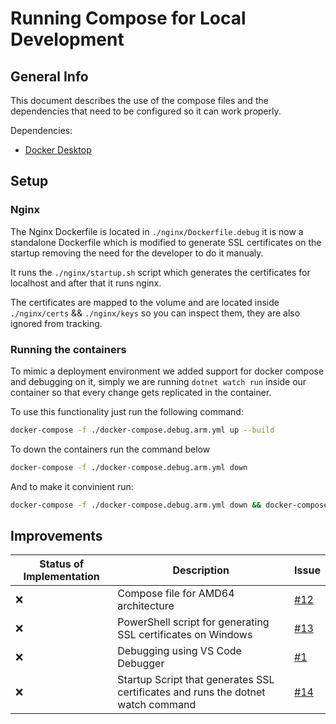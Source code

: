 # Running Compose for Local Development

## General Info

This document describes the use of the compose files and the dependencies that need to be configured so it can work properly.

Dependencies:
- [Docker Desktop](https://www.docker.com/products/docker-desktop/)

## Setup

### Nginx
The Nginx Dockerfile is located in `./nginx/Dockerfile.debug` it is now a standalone Dockerfile which is modified to generate SSL certificates on the startup removing the need for the developer to do it manualy.

It runs the `./nginx/startup.sh` script which generates the certificates for localhost and after that it runs nginx.

The certificates are mapped to the volume and are located inside `./nginx/certs` && `./nginx/keys` so you can inspect them, they are also ignored from tracking.

### Running the containers
To mimic a deployment environment we added support for docker compose and debugging on it, simply we are running `dotnet watch run` inside our container so that every change gets replicated in the container. 

To use this functionality just run the following command:
```bash
docker-compose -f ./docker-compose.debug.arm.yml up --build
```

To down the containers run the command below
```bash
docker-compose -f ./docker-compose.debug.arm.yml down
```

And to make it convinient run:
```bash
docker-compose -f ./docker-compose.debug.arm.yml down && docker-compose -f ./docker-compose.debug.arm.yml up --build
```

## Improvements

| Status of Implementation      | Description | Issue |
| ----------- | ----------- |----------
| ❌      | Compose file for AMD64 architecture | [#12](https://github.com/WorldWideWest/dotnet-template/issues/12)
| ❌      | PowerShell script for generating SSL certificates on Windows | [#13](https://github.com/WorldWideWest/dotnet-template/issues/13)
| ❌      | Debugging using VS Code Debugger | [#1](https://github.com/WorldWideWest/dotnet-template/issues/1)
| ❌      | Startup Script that generates SSL certificates and runs the dotnet watch command | [#14](https://github.com/WorldWideWest/dotnet-template/issues/14)
